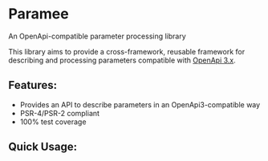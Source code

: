 # Paramee

An OpenApi-compatible parameter processing library

This library aims to provide a cross-framework, reusable framework for
describing and processing parameters compatible with [OpenApi 3.x](https://swagger.io/specification/).

## Features:
 
 * Provides an API to describe parameters in an OpenApi3-compatible way
 * PSR-4/PSR-2 compliant
 * 100% test coverage
 
## Quick Usage:

